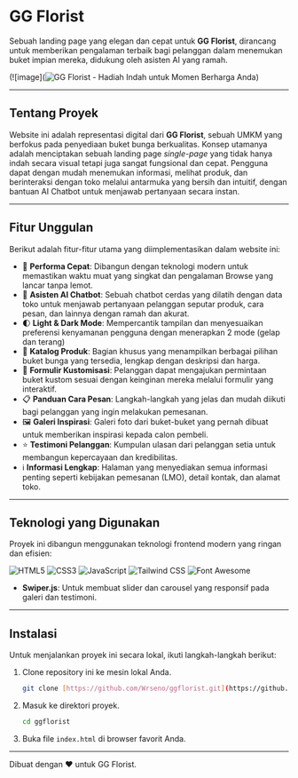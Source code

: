 # GG Florist

Sebuah landing page yang elegan dan cepat untuk **GG Florist**, dirancang untuk memberikan pengalaman terbaik bagi pelanggan dalam menemukan buket impian mereka, didukung oleh asisten AI yang ramah.

(![image](![GG Florist - Hadiah Indah untuk Momen Berharga Anda](https://github.com/user-attachments/assets/513b3ef2-3765-4c2a-82d7-8629e2557ef6))

---

## Tentang Proyek

Website ini adalah representasi digital dari **GG Florist**, sebuah UMKM yang berfokus pada penyediaan buket bunga berkualitas. Konsep utamanya adalah menciptakan sebuah landing page *single-page* yang tidak hanya indah secara visual tetapi juga sangat fungsional dan cepat. Pengguna dapat dengan mudah menemukan informasi, melihat produk, dan berinteraksi dengan toko melalui antarmuka yang bersih dan intuitif, dengan bantuan AI Chatbot untuk menjawab pertanyaan secara instan.

---

## Fitur Unggulan

Berikut adalah fitur-fitur utama yang diimplementasikan dalam website ini:

* 🚀 **Performa Cepat**: Dibangun dengan teknologi modern untuk memastikan waktu muat yang singkat dan pengalaman Browse yang lancar tanpa lemot.
* 🤖 **Asisten AI Chatbot**: Sebuah chatbot cerdas yang dilatih dengan data toko untuk menjawab pertanyaan pelanggan seputar produk, cara pesan, dan lainnya dengan ramah dan akurat.
* 🌓 **Light & Dark Mode**: Mempercantik tampilan dan menyesuaikan preferensi kenyamanan pengguna dengan menerapkan 2 mode (gelap dan terang)
* 💐 **Katalog Produk**: Bagian khusus yang menampilkan berbagai pilihan buket bunga yang tersedia, lengkap dengan deskripsi dan harga.
* 🎨 **Formulir Kustomisasi**: Pelanggan dapat mengajukan permintaan buket kustom sesuai dengan keinginan mereka melalui formulir yang interaktif.
* 📋 **Panduan Cara Pesan**: Langkah-langkah yang jelas dan mudah diikuti bagi pelanggan yang ingin melakukan pemesanan.
* 🖼️ **Galeri Inspirasi**: Galeri foto dari buket-buket yang pernah dibuat untuk memberikan inspirasi kepada calon pembeli.
* ⭐ **Testimoni Pelanggan**: Kumpulan ulasan dari pelanggan setia untuk membangun kepercayaan dan kredibilitas.
* ℹ️ **Informasi Lengkap**: Halaman yang menyediakan semua informasi penting seperti kebijakan pemesanan (LMO), detail kontak, dan alamat toko.

---

## Teknologi yang Digunakan

Proyek ini dibangun menggunakan teknologi frontend modern yang ringan dan efisien:

![HTML5](https://img.shields.io/badge/HTML5-E34F26?style=for-the-badge&logo=html5&logoColor=white)
![CSS3](https://img.shields.io/badge/CSS3-1572B6?style=for-the-badge&logo=css3&logoColor=white)
![JavaScript](https://img.shields.io/badge/JavaScript-F7DF1E?style=for-the-badge&logo=javascript&logoColor=black)
![Tailwind CSS](https://img.shields.io/badge/Tailwind_CSS-38B2AC?style=for-the-badge&logo=tailwind-css&logoColor=white)
![Font Awesome](https://img.shields.io/badge/Font_Awesome-528DD7?style=for-the-badge&logo=font-awesome&logoColor=white)

-   **Swiper.js**: Untuk membuat slider dan carousel yang responsif pada galeri dan testimoni.

---

## Instalasi

Untuk menjalankan proyek ini secara lokal, ikuti langkah-langkah berikut:

1.  Clone repository ini ke mesin lokal Anda.
    ```sh
    git clone [https://github.com/Wrseno/ggflorist.git](https://github.com/Wrseno/ggflorist.git)
    ```
2.  Masuk ke direktori proyek.
    ```sh
    cd ggflorist
    ```
3.  Buka file `index.html` di browser favorit Anda.

---

Dibuat dengan ❤️ untuk GG Florist.
